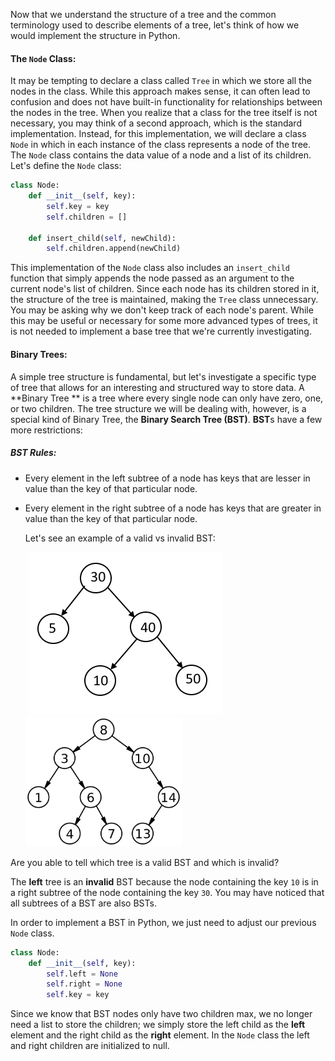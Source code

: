 <!--title={The Node & Binary Trees}-->

<!--badges={Algorithms:5,Python:5}-->

<!--concepts={The Node, Binary Tree, Binary Search Trees}-->

Now that we understand the structure of a tree and the common terminology used to describe elements of a tree, let's think of how we would implement the structure in Python.

#### The `Node` Class:

It may be tempting to declare a class called `Tree` in which we store all the nodes in the class. While this approach makes sense, it can often lead to confusion and does not have built-in functionality for relationships between the nodes in the tree. When you realize that a class for the tree itself is not necessary, you may think of a second approach, which is the standard implementation. Instead, for this implementation, we will declare a class `Node` in which in each instance of the class represents a node of the tree.  The `Node` class contains the data value of a node and a list of its children. Let's define the `Node` class:

```Python
class Node:
    def __init__(self, key):
        self.key = key
        self.children = []
    
    def insert_child(self, newChild):
        self.children.append(newChild)
```

This implementation of the `Node` class also includes an `insert_child` function that simply appends the node passed as an argument to the current node's list of children. Since each node has its children stored in it, the structure of the tree is maintained, making the `Tree` class unnecessary. You may be asking why we don't keep track of each node's parent. While this may be useful or necessary for some more advanced types of trees, it is not needed to implement a base tree that we're currently investigating.

#### Binary Trees:


A simple tree structure is fundamental, but let's investigate a specific type of tree that allows for an interesting and structured way to store data. A **Binary Tree ** is a tree where every single node can only have zero, one, or two children.  The tree structure we will be dealing with, however, is a special kind of Binary Tree, the **Binary Search Tree (BST)**. **BST**s have a few more restrictions:

##### BST Rules:

* Every element in the left subtree of a node has keys that are lesser in value than the key of that particular node.

* Every element in the right subtree of a node has keys that are greater in value than the key of that particular node.

  

  Let's see an example of a valid vs invalid BST:

  ​        <img src="../images/2-1.png">                                      <img src="../images/2-2.png" width="250">

  

Are you able to tell which tree is a valid BST and which is invalid?

The **left** tree is an **invalid** BST because the node containing the key `10` is in a right subtree of the node containing the key `30`. You may have noticed that all subtrees of a BST are also BSTs.



In order to implement a BST in Python, we just need to adjust our previous `Node` class.

```Python
class Node:
    def __init__(self, key):
        self.left = None
        self.right = None
        self.key = key
```

Since we know that BST nodes only have two children max, we no longer need a list to store the children; we simply store the left child as the **left** element and the right child as the **right** element. In the `Node` class the left and right children are initialized to null.

